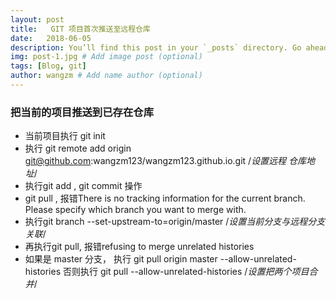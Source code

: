 ```yaml
---
layout: post
title:   GIT 项目首次推送至远程仓库 
date:   2018-06-05
description: You’ll find this post in your `_posts` directory. Go ahead and edit it and re-build the site to see your changes. 
img: post-1.jpg # Add image post (optional)
tags: [Blog, git]
author: wangzm # Add name author (optional)
---
```



### 把当前的项目推送到已存在仓库

* 当前项目执行 git init
* 执行 git remote add origin git@github.com:wangzm123/wangzm123.github.io.git
/*设置远程 仓库地址*/
 * 执行git add , git commit 操作
 * git pull , 报错There is no tracking information for the current branch. Please specify which branch you want to merge with.
* 执行git branch --set-upstream-to=origin/master /*设置当前分支与远程分支关联*/
 * 再执行git pull, 报错refusing to merge unrelated histories
 * 如果是 master 分支， 执行 git pull origin master --allow-unrelated-histories
 否则执行  git pull --allow-unrelated-histories /*设置把两个项目合并*/